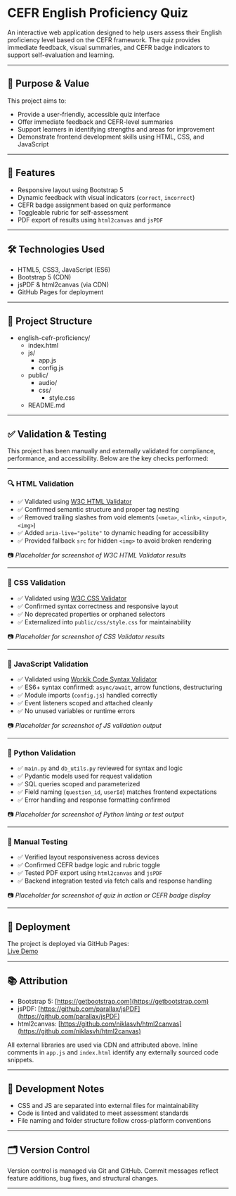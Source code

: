 # CEFR English Proficiency Quiz

An interactive web application designed to help users assess their English proficiency level based on the CEFR framework. The quiz provides immediate feedback, visual summaries, and CEFR badge indicators to support self-evaluation and learning.

---

## 🎯 Purpose & Value

This project aims to:
- Provide a user-friendly, accessible quiz interface
- Offer immediate feedback and CEFR-level summaries
- Support learners in identifying strengths and areas for improvement
- Demonstrate frontend development skills using HTML, CSS, and JavaScript

---

## 🧩 Features

- Responsive layout using Bootstrap 5
- Dynamic feedback with visual indicators (`correct`, `incorrect`)
- CEFR badge assignment based on quiz performance
- Toggleable rubric for self-assessment
- PDF export of results using `html2canvas` and `jsPDF`

---

## 🛠️ Technologies Used

- HTML5, CSS3, JavaScript (ES6)
- Bootstrap 5 (CDN)
- jsPDF & html2canvas (via CDN)
- GitHub Pages for deployment

---

 ## 📁 Project Structure

- english-cefr-proficiency/
  - index.html
  - js/
    - app.js
    - config.js
  - public/
    - audio/
    - css/
        - style.css
  - README.md

---

## ✅ Validation & Testing

This project has been manually and externally validated for compliance, performance, and accessibility. Below are the key checks performed:

---

### 🔍 HTML Validation

- ✅ Validated using [W3C HTML Validator](https://validator.w3.org/)
- ✅ Confirmed semantic structure and proper tag nesting
- ✅ Removed trailing slashes from void elements (`<meta>`, `<link>`, `<input>`, `<img>`)
- ✅ Added `aria-live="polite"` to dynamic heading for accessibility
- ✅ Provided fallback `src` for hidden `<img>` to avoid broken rendering

📷 *Placeholder for screenshot of W3C HTML Validator results*

---

### 🎨 CSS Validation

- ✅ Validated using [W3C CSS Validator](https://jigsaw.w3.org/css-validator/)
- ✅ Confirmed syntax correctness and responsive layout
- ✅ No deprecated properties or orphaned selectors
- ✅ Externalized into `public/css/style.css` for maintainability

📷 *Placeholder for screenshot of CSS Validator results*

---

### 🧠 JavaScript Validation

- ✅ Validated using [Workik Code Syntax Validator](https://workik.com/code-syntax-validator)
- ✅ ES6+ syntax confirmed: `async/await`, arrow functions, destructuring
- ✅ Module imports (`config.js`) handled correctly
- ✅ Event listeners scoped and attached cleanly
- ✅ No unused variables or runtime errors

📷 *Placeholder for screenshot of JS validation output*

---

### 🐍 Python Validation

- ✅ `main.py` and `db_utils.py` reviewed for syntax and logic
- ✅ Pydantic models used for request validation
- ✅ SQL queries scoped and parameterized
- ✅ Field naming (`question_id`, `userId`) matches frontend expectations
- ✅ Error handling and response formatting confirmed

📷 *Placeholder for screenshot of Python linting or test output*

---

### 🧪 Manual Testing

- ✅ Verified layout responsiveness across devices
- ✅ Confirmed CEFR badge logic and rubric toggle
- ✅ Tested PDF export using `html2canvas` and `jsPDF`
- ✅ Backend integration tested via fetch calls and response handling

📷 *Placeholder for screenshot of quiz in action or CEFR badge display*

---

## 🚀 Deployment

The project is deployed via GitHub Pages:  
[Live Demo](https://meta1ingus.github.io/english-cefr-proficiency/)

---

## 📚 Attribution

- Bootstrap 5: [https://getbootstrap.com](https://getbootstrap.com)
- jsPDF: [https://github.com/parallax/jsPDF](https://github.com/parallax/jsPDF)
- html2canvas: [https://github.com/niklasvh/html2canvas](https://github.com/niklasvh/html2canvas)

All external libraries are used via CDN and attributed above. Inline comments in `app.js` and `index.html` identify any externally sourced code snippets.

---

## 🧠 Development Notes

- CSS and JS are separated into external files for maintainability
- Code is linted and validated to meet assessment standards
- File naming and folder structure follow cross-platform conventions

---

## 🗂️ Version Control

Version control is managed via Git and GitHub. Commit messages reflect feature additions, bug fixes, and structural changes.

---